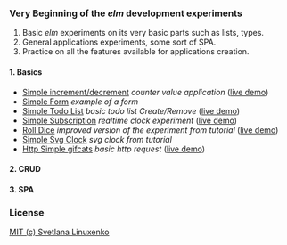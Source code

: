 ### Very Beginning of the *elm* development experiments

1. Basic *elm* experiments on its very basic parts such as lists, types.
2. General applications experiments, some sort of SPA.
3. Practice on all the features available for applications creation.


#### 1. Basics

  * [Simple increment/decrement](./Basics/IncDec) *counter value application* ([live demo](https://ellie-app.com/bHPCgstkwa1/0))
  * [Simple Form](./Basics/SimpleForm) *example of a form*
  * [Simple Todo List](./Basics/SimpleTodo) *basic todo list Create/Remove* ([live demo](https://ellie-app.com/bKTCBrgmha1/0))
  * [Simple Subscription](./Basics/SimpleClock) *realtime clock experiment* ([live demo](https://ellie-app.com/9g8ZDsvja1/0))
  * [Roll Dice](./Basics/RollDice) *improved version of the experiment from tutorial* ([live demo](https://ellie-app.com/sY7P8SSRPa1/0))
  * [Simple Svg Clock](./Basics/SvgClock1) *svg clock from tutorial*
  * [Http Simple gifcats](./Basics/SimpleHttp) *basic http request* ([live demo](https://ellie-app.com/pShjZ7RGPa1/3))

#### 2. CRUD


#### 3. SPA


### License

[MIT (c) Svetlana Linuxenko](./LICENSE)